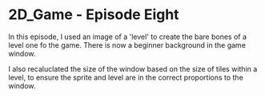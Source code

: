 # 2D_Game - Episode Eight

In this episode, I used an image of a 'level' to create the bare bones of a level one fo the game. There is now a beginner background in the game window.

I also recaluclated the size of the window based on the size of tiles within a level, to ensure the sprite and level are in the correct proportions to the window.
